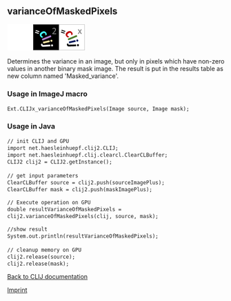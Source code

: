 ## varianceOfMaskedPixels
<img src="images/mini_empty_logo.png"/><img src="images/mini_clij2_logo.png"/><img src="images/mini_clijx_logo.png"/>

Determines the variance in an image, but only in pixels which have non-zero values in another binary mask image. The result is put in the results table as new column named 'Masked_variance'.

### Usage in ImageJ macro
```
Ext.CLIJx_varianceOfMaskedPixels(Image source, Image mask);
```


### Usage in Java
```
// init CLIJ and GPU
import net.haesleinhuepf.clij2.CLIJ;
import net.haesleinhuepf.clij.clearcl.ClearCLBuffer;
CLIJ2 clij2 = CLIJ2.getInstance();

// get input parameters
ClearCLBuffer source = clij2.push(sourceImagePlus);
ClearCLBuffer mask = clij2.push(maskImagePlus);
```

```
// Execute operation on GPU
double resultVarianceOfMaskedPixels = clij2.varianceOfMaskedPixels(clij, source, mask);
```

```
//show result
System.out.println(resultVarianceOfMaskedPixels);

// cleanup memory on GPU
clij2.release(source);
clij2.release(mask);
```


[Back to CLIJ documentation](https://clij.github.io/)

[Imprint](https://clij.github.io/imprint)
